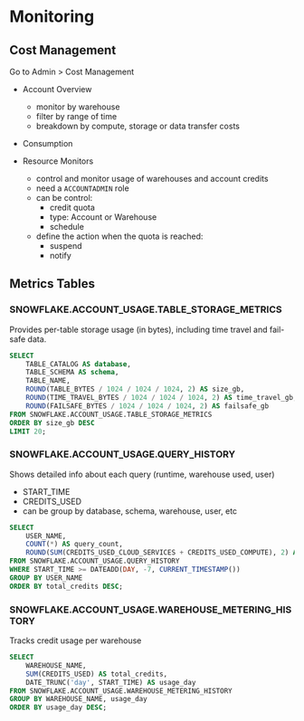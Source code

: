 # Monitoring

## Cost Management

Go to Admin > Cost Management

- Account Overview

  - monitor by warehouse
  - filter by range of time
  - breakdown by compute, storage or data transfer costs

- Consumption
- Resource Monitors
  - control and monitor usage of warehouses and account credits
  - need a `ACCOUNTADMIN` role
  - can be control:
    - credit quota
    - type: Account or Warehouse
    - schedule
  - define the action when the quota is reached:
    - suspend
    - notify

## Metrics Tables

### SNOWFLAKE.ACCOUNT_USAGE.TABLE_STORAGE_METRICS

Provides per-table storage usage (in bytes), including time travel and fail-safe data.

```sql
SELECT
    TABLE_CATALOG AS database,
    TABLE_SCHEMA AS schema,
    TABLE_NAME,
    ROUND(TABLE_BYTES / 1024 / 1024 / 1024, 2) AS size_gb,
    ROUND(TIME_TRAVEL_BYTES / 1024 / 1024 / 1024, 2) AS time_travel_gb,
    ROUND(FAILSAFE_BYTES / 1024 / 1024 / 1024, 2) AS failsafe_gb
FROM SNOWFLAKE.ACCOUNT_USAGE.TABLE_STORAGE_METRICS
ORDER BY size_gb DESC
LIMIT 20;
```

### SNOWFLAKE.ACCOUNT_USAGE.QUERY_HISTORY

Shows detailed info about each query (runtime, warehouse used, user)

- START_TIME
- CREDITS_USED
- can be group by database, schema, warehouse, user, etc

```sql
SELECT
    USER_NAME,
    COUNT(*) AS query_count,
    ROUND(SUM(CREDITS_USED_CLOUD_SERVICES + CREDITS_USED_COMPUTE), 2) AS total_credits
FROM SNOWFLAKE.ACCOUNT_USAGE.QUERY_HISTORY
WHERE START_TIME >= DATEADD(DAY, -7, CURRENT_TIMESTAMP())
GROUP BY USER_NAME
ORDER BY total_credits DESC;
```

### SNOWFLAKE.ACCOUNT_USAGE.WAREHOUSE_METERING_HISTORY

Tracks credit usage per warehouse

```sql
SELECT
    WAREHOUSE_NAME,
    SUM(CREDITS_USED) AS total_credits,
    DATE_TRUNC('day', START_TIME) AS usage_day
FROM SNOWFLAKE.ACCOUNT_USAGE.WAREHOUSE_METERING_HISTORY
GROUP BY WAREHOUSE_NAME, usage_day
ORDER BY usage_day DESC;
```
